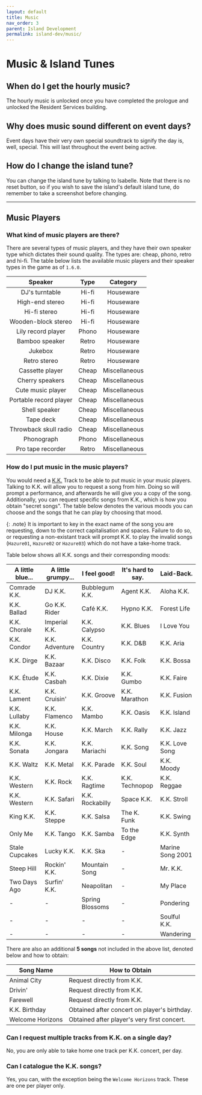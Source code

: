 ```yaml
---
layout: default
title: Music
nav_order: 3
parent: Island Development
permalink: island-dev/music/
---
```


# Music & Island Tunes
## When do I get the hourly music?
The hourly music is unlocked once you have completed the prologue and unlocked the Resident Services building.

## Why does music sound different on event days?
Event days have their very own special soundtrack to signify the day is, well, special. This will last throughout the event being active. 

## How do I change the island tune?
You can change the island tune by talking to Isabelle. Note that there is no reset button, so if you wish to save the island's default island tune, do remember to take a screenshot before changing.

* * *

## Music Players
### What kind of music players are there?
There are several types of music players, and they have their own speaker type which dictates their sound quality. The types are: cheap, phono, retro and hi-fi. The table below lists the available music players and their speaker types in the game as of `1.6.0`.

|        Speaker         | Type  |   Category    |
|:----------------------:|:-----:|:-------------:|
|     DJ's turntable     | Hi-fi |   Houseware   |
|    High-end stereo     | Hi-fi |   Houseware   |
|      Hi-fi stereo      | Hi-fi |   Houseware   |
|  Wooden-block stereo   | Hi-fi |   Houseware   |
|   Lily record player   | Phono |   Houseware   |
|     Bamboo speaker     | Retro |   Houseware   |
|        Jukebox         | Retro |   Houseware   |
|      Retro stereo      | Retro |   Houseware   |
|    Cassette player     | Cheap | Miscellaneous |
|    Cherry speakers     | Cheap | Miscellaneous |
|   Cute music player    | Cheap | Miscellaneous |
| Portable record player | Cheap | Miscellaneous |
|     Shell speaker      | Cheap | Miscellaneous |
|       Tape deck        | Cheap | Miscellaneous |
| Throwback skull radio  | Cheap | Miscellaneous |
|       Phonograph       | Phono | Miscellaneous |
|   Pro tape recorder    | Retro | Miscellaneous |

### How do I put music in the music players?
You would need a [K.K.](/acnhfaq/npc#kk-slider) Track to be able to put music in your music players. Talking to K.K. will allow you to request a song from him. Doing so will prompt a performance, and afterwards he will give you a copy of the song. Additionally, you can request specific songs from K.K., which is how you obtain "secret songs". The table below denotes the various moods you can choose and the songs that he can play by choosing that mood. 

{: .note}
It is important to key in the exact name of the song you are requesting, down to the correct capitalisation and spaces. Failure to do so, or requesting a non-existant track will prompt K.K. to play the invalid songs (`Hazure01`, `Hazure02` or `Hazure03`) which do not have a take-home track.

Table below shows all K.K. songs and their corresponding moods:

| A little blue... | A little grumpy... | I feel good!    | It's hard to say. | Laid-Back.       |
|------------------|--------------------|-----------------|-------------------|------------------|
| Comrade K.K.     | DJ K.K.            | Bubblegum K.K.  | Agent K.K.        | Aloha K.K.       |
| K.K. Ballad      | Go K.K. Rider      | Café K.K.       | Hypno K.K.        | Forest Life      |
| K.K. Chorale     | Imperial K.K.      | K.K. Calypso    | K.K. Blues        | I Love You       |
| K.K. Condor      | K.K. Adventure     | K.K. Country    | K.K. D&B          | K.K. Aria        |
| K.K. Dirge       | K.K. Bazaar        | K.K. Disco      | K.K. Folk         | K.K. Bossa       |
| K.K. Étude       | K.K. Casbah        | K.K. Dixie      | K.K. Gumbo        | K.K. Faire       |
| K.K. Lament      | K.K. Cruisin'      | K.K. Groove     | K.K. Marathon     | K.K. Fusion      |
| K.K. Lullaby     | K.K. Flamenco      | K.K. Mambo      | K.K. Oasis        | K.K. Island      |
| K.K. Milonga     | K.K. House         | K.K. March      | K.K. Rally        | K.K. Jazz        |
| K.K. Sonata      | K.K. Jongara       | K.K. Mariachi   | K.K. Song         | K.K. Love Song   |
| K.K. Waltz       | K.K. Metal         | K.K. Parade     | K.K. Soul         | K.K. Moody       |
| K.K. Western     | K.K. Rock          | K.K. Ragtime    | K.K. Technopop    | K.K. Reggae      |
| K.K. Western     | K.K. Safari        | K.K. Rockabilly | Space K.K.        | K.K. Stroll      |
| King K.K.        | K.K. Steppe        | K.K. Salsa      | The K. Funk       | K.K. Swing       |
| Only Me          | K.K. Tango         | K.K. Samba      | To the Edge       | K.K. Synth       |
| Stale Cupcakes   | Lucky K.K.         | K.K. Ska        | -                 | Marine Song 2001 |
| Steep Hill       | Rockin' K.K.       | Mountain Song   | -                 | Mr. K.K.         |
| Two Days Ago     | Surfin' K.K.       | Neapolitan      | -                 | My Place         |
| -                | -                  | Spring Blossoms | -                 | Pondering        |
| -                | -                  | -               | -                 | Soulful K.K.     |
| -                | -                  | -               | -                 | Wandering        |

There are also an additional **5 songs** not included in the above list, denoted below and how to obtain:

| Song Name        | How to Obtain                                                           |
|------------------|-------------------------------------------------------------------------|
| Animal City      | Request directly from K.K.                                              |
| Drivin'          | Request directly from K.K.                                              |
| Farewell         | Request directly from K.K.                                              |
| K.K. Birthday    | Obtained after concert on player's birthday.                            |
| Welcome Horizons | Obtained after player's very first concert.                             |

### Can I request multiple tracks from K.K. on a single day?
No, you are only able to take home one track per K.K. concert, per day.

### Can I catalogue the K.K. songs?
Yes, you can, with the exception being the `Welcome Horizons` track. These are one per player only. 